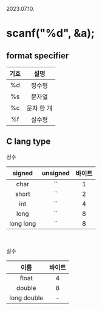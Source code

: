 2023.07.10.

# scanf("%d", &a);

## format specifier
|기호|설명|
|:---:|:---:|
|%d|정수형|
|%s|문자열|
|%c|문자 한 개|
|%f|실수형|

## C lang type
정수

|signed|unsigned|바이트|
|:---:|:---:|:---:|
|char|``|1|
|short|``|2|
|int|``|4|
|long|``|8|
|long long|``|8|
<br>

실수

|이름|바이트|
|:---:|:---:|
|float|4|
|double|8|
|long double|-|
